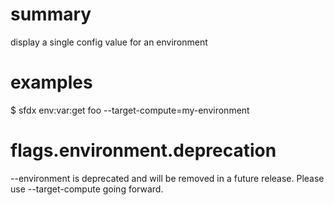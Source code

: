 # summary

display a single config value for an environment

# examples

$ sfdx env:var:get foo --target-compute=my-environment

# flags.environment.deprecation

--environment is deprecated and will be removed in a future release. Please use --target-compute going forward.
